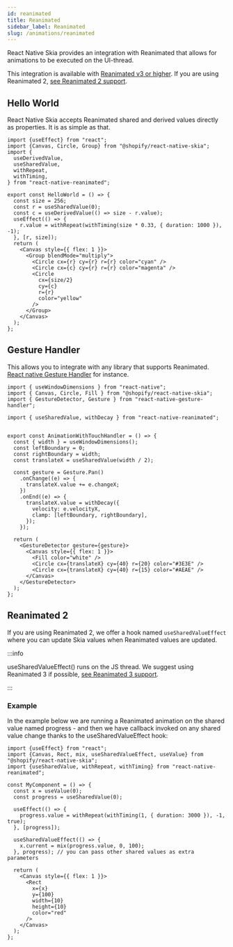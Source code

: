 ```yaml
---
id: reanimated
title: Reanimated
sidebar_label: Reanimated
slug: /animations/reanimated
---
```


React Native Skia provides an integration with Reanimated that allows for animations
to be executed on the UI-thread. 

This integration is available with [Reanimated v3 or higher](https://docs.swmansion.com/react-native-reanimated/docs/fundamentals/installation). If you are using Reanimated 2, [see Reanimated 2 support](#reanimated-2).

## Hello World

React Native Skia accepts Reanimated shared and derived values directly as properties.
It is as simple as that.

```tsx twoslash
import {useEffect} from "react";
import {Canvas, Circle, Group} from "@shopify/react-native-skia";
import {
  useDerivedValue,
  useSharedValue,
  withRepeat,
  withTiming,
} from "react-native-reanimated";

export const HelloWorld = () => {
  const size = 256;
  const r = useSharedValue(0);
  const c = useDerivedValue(() => size - r.value);
  useEffect(() => {
    r.value = withRepeat(withTiming(size * 0.33, { duration: 1000 }), -1);
  }, [r, size]);
  return (
    <Canvas style={{ flex: 1 }}>
      <Group blendMode="multiply">
        <Circle cx={r} cy={r} r={r} color="cyan" />
        <Circle cx={c} cy={r} r={r} color="magenta" />
        <Circle
          cx={size/2}
          cy={c}
          r={r}
          color="yellow"
        />
      </Group>
    </Canvas>
  );
};
```

## Gesture Handler

This allows you to integrate with any library that supports Reanimated.
[React native Gesture Handler](https://docs.swmansion.com/react-native-gesture-handler/docs/) for instance.

```tsx twoslash
import { useWindowDimensions } from "react-native";
import { Canvas, Circle, Fill } from "@shopify/react-native-skia";
import { GestureDetector, Gesture } from "react-native-gesture-handler";

import { useSharedValue, withDecay } from "react-native-reanimated";


export const AnimationWithTouchHandler = () => {
  const { width } = useWindowDimensions();
  const leftBoundary = 0;
  const rightBoundary = width;
  const translateX = useSharedValue(width / 2);

  const gesture = Gesture.Pan()
    .onChange((e) => {
      translateX.value += e.changeX;
    })
    .onEnd((e) => {
      translateX.value = withDecay({
        velocity: e.velocityX,
        clamp: [leftBoundary, rightBoundary],
      });
    });

  return (
    <GestureDetector gesture={gesture}>
      <Canvas style={{ flex: 1 }}>
        <Fill color="white" />
        <Circle cx={translateX} cy={40} r={20} color="#3E3E" />
        <Circle cx={translateX} cy={40} r={15} color="#AEAE" />
      </Canvas>
    </GestureDetector>
  );
};
```

## Reanimated 2

If you are using Reanimated 2, we offer a hook named `useSharedValueEffect` where you can update Skia values when Reanimated values are updated.

:::info

useSharedValueEffect() runs on the JS thread. We suggest using Reanimated 3 if possible, [see Reanimated 3 support](/docs/animations/reanimated).

:::


### Example

In the example below we are running a Reanimated animation on the shared value named progress - and then we have callback invoked on any shared value change thanks to the useSharedValueEffect hook:

```tsx twoslash
import {useEffect} from "react";
import {Canvas, Rect, mix, useSharedValueEffect, useValue} from "@shopify/react-native-skia";
import {useSharedValue, withRepeat, withTiming} from "react-native-reanimated";

const MyComponent = () => {
  const x = useValue(0);
  const progress = useSharedValue(0);

  useEffect(() => {
    progress.value = withRepeat(withTiming(1, { duration: 3000 }), -1, true);
  }, [progress]);

  useSharedValueEffect(() => {
    x.current = mix(progress.value, 0, 100);
  }, progress); // you can pass other shared values as extra parameters

  return (
    <Canvas style={{ flex: 1 }}>
      <Rect
        x={x}
        y={100}
        width={10}
        height={10}
        color="red"
      />
    </Canvas>
  );
};
```
